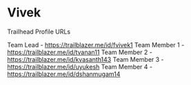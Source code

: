 # Vivek

Trailhead Profile URLs

Team Lead - https://trailblazer.me/id/fvivek1
Team Member 1 - https://trailblazer.me/id/tvanan11
Team Member 2 - https://trailblazer.me/id/kvasanth143
Team Member 3 - https://trailblazer.me/id/uyukesh
Team Member 4 - https://trailblazer.me/id/dshanmugam14
